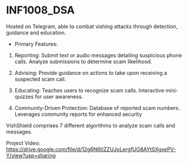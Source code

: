 # INF1008_DSA

Hosted on Telegram, able to combat vishing attacks through detection, guidance and education.

- Primary Features:
1. Reporting:
Submit text or audio messages detailing suspicious phone calls.
Analyze submissions to determine scam likelihood.

2. Advising:
Provide guidance on actions to take upon receiving a suspected scam call.

3. Educating:
Teaches users to recognize scam calls.
Interactive mini-quizzes for user awareness.

4. Community-Driven Protection:
Database of reported scam numbers.
Leverages community reports for enhanced security


VishShield comprises 7 different algorithms to analyze scam calls and messages. 


Project Video: https://drive.google.com/file/d/12g6N6tIZZUJoLergfUO8AYtSXgxePV-Y/view?usp=sharing


